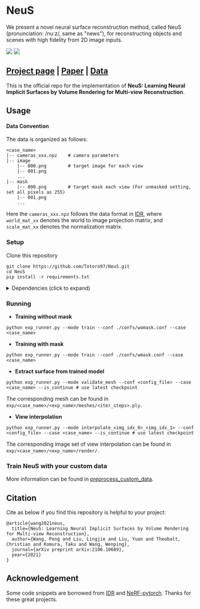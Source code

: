 # NeuS
We present a novel neural surface reconstruction method, called NeuS (pronunciation: /nuːz/, same as "news"), for reconstructing objects and scenes with high fidelity from 2D image inputs.

![](./static/intro_1_compressed.gif)
![](./static/intro_2_compressed.gif)

## [Project page](https://lingjie0206.github.io/papers/NeuS/) |  [Paper](https://arxiv.org/abs/2106.10689) | [Data](https://drive.google.com/drive/folders/1Nlzejs4mfPuJYORLbDEUDWlc9IZIbU0C?usp=sharing)
This is the official repo for the implementation of **NeuS: Learning Neural Implicit Surfaces by Volume Rendering for Multi-view Reconstruction**.

## Usage

#### Data Convention
The data is organized as follows:

```
<case_name>
|-- cameras_xxx.npz    # camera parameters
|-- image
    |-- 000.png        # target image for each view
    |-- 001.png
    ...
|-- mask
    |-- 000.png        # target mask each view (For unmasked setting, set all pixels as 255)
    |-- 001.png
    ...
```

Here the `cameras_xxx.npz` follows the data format in [IDR](https://github.com/lioryariv/idr/blob/main/DATA_CONVENTION.md), where `world_mat_xx` denotes the world to image projection matrix, and `scale_mat_xx` denotes the normalization matrix.

### Setup

Clone this repository

```shell
git clone https://github.com/Totoro97/NeuS.git
cd NeuS
pip install -r requirements.txt
```

<details>
  <summary> Dependencies (click to expand) </summary>

  - torch==1.8.0
  - opencv_python==4.5.2.52
  - trimesh==3.9.8 
  - numpy==1.19.2
  - tqdm==4.50.2
  - scipy==1.7.0
  - PyMCubes==0.1.2

</details>

### Running

- **Training without mask**

```shell
python exp_runner.py --mode train --conf ./confs/womask.conf --case <case_name>
```

- **Training with mask**

```shell
python exp_runner.py --mode train --conf ./confs/wmask.conf --case <case_name>
```

- **Extract surface from trained model** 

```shell
python exp_runner.py --mode validate_mesh --conf <config_file> --case <case_name> --is_continue # use latest checkpoint
```

The corresponding mesh can be found in `exp/<case_name>/<exp_name>/meshes/<iter_steps>.ply`.

- **View interpolation**

```shell
python exp_runner.py --mode interpolate_<img_idx_0>_<img_idx_1> --conf <config_file> --case <case_name> --is_continue # use latest checkpoint
```

The corresponding image set of view interpolation can be found in `exp/<case_name>/<exp_name>/render/`.

### Train NeuS with your custom data

More information can be found in [preprocess_custom_data](https://github.com/Totoro97/NeuS/tree/main/preprocess_custom_data).

## Citation

Cite as below if you find this repository is helpful to your project:

```
@article{wang2021neus,
  title={NeuS: Learning Neural Implicit Surfaces by Volume Rendering for Multi-view Reconstruction},
  author={Wang, Peng and Liu, Lingjie and Liu, Yuan and Theobalt, Christian and Komura, Taku and Wang, Wenping},
  journal={arXiv preprint arXiv:2106.10689},
  year={2021}
}
```

## Acknowledgement

Some code snippets are borrowed from [IDR](https://github.com/lioryariv/idr) and [NeRF-pytorch](https://github.com/yenchenlin/nerf-pytorch). Thanks for these great projects.

